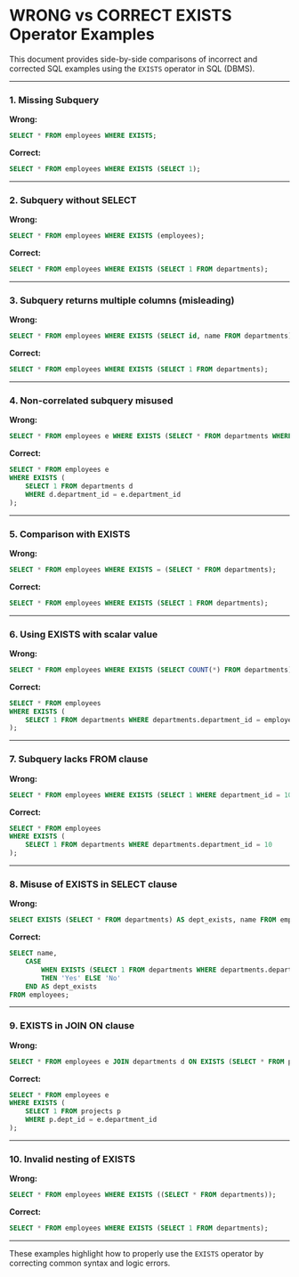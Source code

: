 # WRONG vs CORRECT EXISTS Operator Examples

This document provides side-by-side comparisons of incorrect and corrected SQL examples using the `EXISTS` operator in SQL (DBMS).

---

### 1. **Missing Subquery**

**Wrong:**

```sql
SELECT * FROM employees WHERE EXISTS;
```

**Correct:**

```sql
SELECT * FROM employees WHERE EXISTS (SELECT 1);
```

---

### 2. **Subquery without SELECT**

**Wrong:**

```sql
SELECT * FROM employees WHERE EXISTS (employees);
```

**Correct:**

```sql
SELECT * FROM employees WHERE EXISTS (SELECT 1 FROM departments);
```

---

### 3. **Subquery returns multiple columns (misleading)**

**Wrong:**

```sql
SELECT * FROM employees WHERE EXISTS (SELECT id, name FROM departments);
```

**Correct:**

```sql
SELECT * FROM employees WHERE EXISTS (SELECT 1 FROM departments);
```

---

### 4. **Non-correlated subquery misused**

**Wrong:**

```sql
SELECT * FROM employees e WHERE EXISTS (SELECT * FROM departments WHERE department_id = 10);
```

**Correct:**

```sql
SELECT * FROM employees e 
WHERE EXISTS (
    SELECT 1 FROM departments d 
    WHERE d.department_id = e.department_id
);
```

---

### 5. **Comparison with EXISTS**

**Wrong:**

```sql
SELECT * FROM employees WHERE EXISTS = (SELECT * FROM departments);
```

**Correct:**

```sql
SELECT * FROM employees WHERE EXISTS (SELECT 1 FROM departments);
```

---

### 6. **Using EXISTS with scalar value**

**Wrong:**

```sql
SELECT * FROM employees WHERE EXISTS (SELECT COUNT(*) FROM departments);
```

**Correct:**

```sql
SELECT * FROM employees 
WHERE EXISTS (
    SELECT 1 FROM departments WHERE departments.department_id = employees.department_id
);
```

---

### 7. **Subquery lacks FROM clause**

**Wrong:**

```sql
SELECT * FROM employees WHERE EXISTS (SELECT 1 WHERE department_id = 10);
```

**Correct:**

```sql
SELECT * FROM employees 
WHERE EXISTS (
    SELECT 1 FROM departments WHERE departments.department_id = 10
);
```

---

### 8. **Misuse of EXISTS in SELECT clause**

**Wrong:**

```sql
SELECT EXISTS (SELECT * FROM departments) AS dept_exists, name FROM employees;
```

**Correct:**

```sql
SELECT name, 
    CASE 
        WHEN EXISTS (SELECT 1 FROM departments WHERE departments.department_id = employees.department_id)
        THEN 'Yes' ELSE 'No'
    END AS dept_exists
FROM employees;
```

---

### 9. **EXISTS in JOIN ON clause**

**Wrong:**

```sql
SELECT * FROM employees e JOIN departments d ON EXISTS (SELECT * FROM projects p WHERE p.dept_id = d.id);
```

**Correct:**

```sql
SELECT * FROM employees e
WHERE EXISTS (
    SELECT 1 FROM projects p
    WHERE p.dept_id = e.department_id
);
```

---

### 10. **Invalid nesting of EXISTS**

**Wrong:**

```sql
SELECT * FROM employees WHERE EXISTS ((SELECT * FROM departments));
```

**Correct:**

```sql
SELECT * FROM employees WHERE EXISTS (SELECT 1 FROM departments);
```

---

These examples highlight how to properly use the `EXISTS` operator by correcting common syntax and logic errors.
